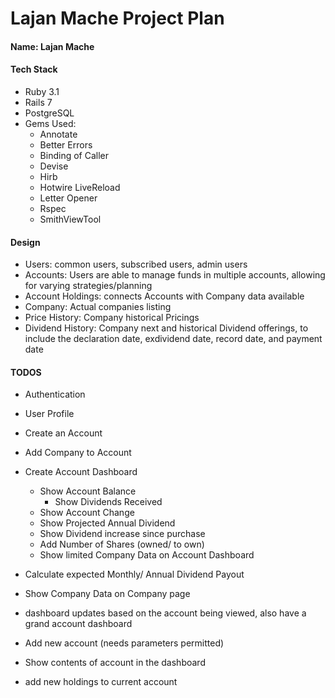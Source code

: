 # Lajan Mache Project Plan

#### Name:          Lajan Mache

#### Tech Stack
* Ruby 3.1
* Rails 7
* PostgreSQL
* Gems Used:
  * Annotate
  * Better Errors
  * Binding of Caller
  * Devise
  * Hirb
  * Hotwire LiveReload
  * Letter Opener
  * Rspec
  * SmithViewTool

#### Design
* Users:            common users, subscribed users, admin users
* Accounts:         Users are able to manage funds in multiple accounts, allowing for varying strategies/planning
* Account Holdings: connects Accounts with Company data available
* Company:          Actual companies listing
* Price History:    Company historical Pricings
* Dividend History: Company next and historical Dividend offerings, to include the declaration date, exdividend date, record date, and payment date

#### TODOS
* Authentication
* User Profile
* Create an Account
* Add Company to Account
* Create Account Dashboard
  * Show Account Balance
    * Show Dividends Received
  * Show Account Change
  * Show Projected Annual Dividend
  * Show Dividend increase since purchase
  * Add Number of Shares (owned/ to own)
  * Show limited Company Data on Account Dashboard
* Calculate expected Monthly/ Annual Dividend Payout
* Show Company Data on Company page


* dashboard updates based on the account being viewed, also have a grand account dashboard
* Add new account (needs parameters permitted)
* Show contents of account in the dashboard
* add new holdings to current account
